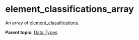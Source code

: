 # element\_classifications\_array

An array of [element\_classifications](r_element_classifications.md#).

**Parent topic:** [Data Types](../data_types/c_datatypes.md)

